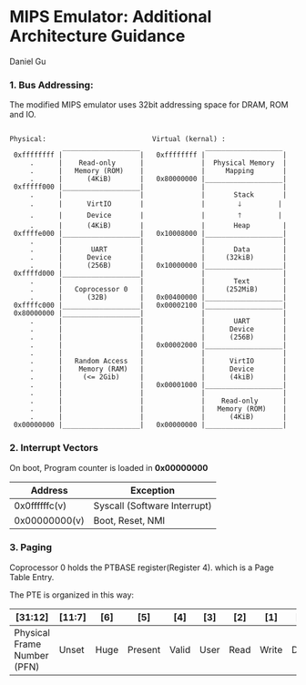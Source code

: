 # MIPS Emulator: Additional Architecture Guidance

Daniel Gu

### 1. Bus Addressing:

The modified MIPS emulator uses 32bit addressing space for DRAM, ROM and IO.

```

Physical:                          Virtual (kernal) :
             ___________________                ___________________
 0xffffffff |                   |   0xffffffff |                   |
     .      |    Read-only      |              |  Physical Memory  |
     .      |   Memory (ROM)    |              |     Mapping       |
     .      |      (4KiB)       |   0x80000000 |___________________|    
 0xfffff000 |___________________|              |                   |
     .      |                   |              |       Stack       |
     .      |      VirtIO       |              |        🡓         |
     .      |      Device       |              |        🡑         |
     .      |      (4KiB)       |              |       Heap        |
 0xffffe000 |___________________|   0x10008000 |___________________|
     .      |                   |              |                   |
     .      |       UART        |              |       Data        |
     .      |      Device       |              |     (32kiB)       |
     .      |      (256B)       |   0x10000000 |___________________|
 0xffffd000 |___________________|              |                   |
     .      |                   |              |       Text        |
     .      |   Coprocessor 0   |              |     (252MiB)      |
     .      |      (32B)        |   0x00400000 |___________________|
 0xffffc000 |___________________|   0x00002100 |___________________|
 0x80000000 |___________________|              |                   |
     .      |                   |              |       UART        |
     .      |                   |              |      Device       |
     .      |                   |              |      (256B)       |
     .      |                   |   0x00002000 |___________________|
     .      |                   |              |                   |
     .      |   Random Access   |              |      VirtIO       |
     .      |    Memory (RAM)   |              |      Device       |
     .      |     (<= 2Gib)     |              |      (4kiB)       |
     .      |                   |   0x00001000 |___________________|
     .      |                   |              |                   |
     .      |                   |              |    Read-only      |
     .      |                   |              |   Memory (ROM)    |
     .      |                   |              |      (4KiB)       |
 0x00000000 |___________________|   0x00000000 |___________________|
```



### 2. Interrupt Vectors

On boot, Program counter is loaded in **0x00000000**

| Address       | Exception                                |
| ------------- | ---------------------------------------- |
| 0x0ffffffc(v) | Syscall (Software Interrupt)             |
| 0x00000000(v) | Boot, Reset, NMI                         |




### 3. Paging

Coprocessor 0 holds the PTBASE register(Register 4). which is a Page Table Entry.

The PTE is organized in this way:

| [31:12]                     | [11:7] | [6]  | [5]     | [4]   | [3]  | [2]  | [1]   | [0]   |
| --------------------------- | ------ | ---- | ------- | ----- | ---- | ---- | ----- | ----- |
| Physical Frame Number (PFN) | Unset  | Huge | Present | Valid | User | Read | Write | Dirty |
